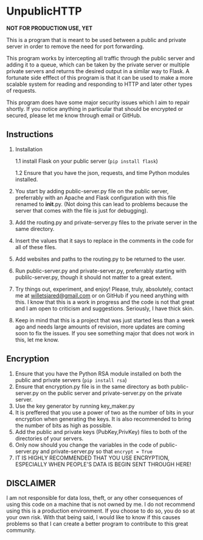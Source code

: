 # UnpublicHTTP

**NOT FOR PRODUCTION USE, YET**

This is a program that is meant to be used between a public and private server in order to remove the need for port forwarding.

This program works by intercepting all traffic through the public server and adding it to a queue, which can be taken by the private server or multiple private servers and returns the desired output in a similar way to Flask. A fortunate
side efffect of this program is that it can be used to make a more scalable system for reading and responding to HTTP and later other types of requests.

This program does have some major security issues which I aim to repair shortly. If you notice anything in particular that should be encrypted or secured, please let me know through email or GitHub.

## **Instructions**

1. Installation

    1.1 install Flask on your public server (```pip install flask```)
    
    1.2 Ensure that you have the json, requests, and time Python modules installed.

2. You start by adding public-server.py file on the public server, preferrably with an Apache and Flask configuration with this file renamed to __init__.py. (Not doing this can lead to problems because the server that comes with the file is just for debugging).

3. Add the routing.py and private-server.py files to the private server in the same directory.

4. Insert the values that it says to replace in the comments in the code for all of these files.

5. Add websites and paths to the routing.py to be returned to the user.

6. Run public-server.py and private-server.py, preferrably starting with publilc-server.py, though it should not matter to a great extent.

7. Try things out, experiment, and enjoy! Please, truly, absolutely, contact me at willetsjared@gmail.com or on GitHub if you need anything with this. I know that this is a work in progress and the code is not that great and I am open to criticism and suggestions. Seriously, I have thick skin.

8. Keep in mind that this is a project that was just started less than a week ago and needs large amounts of revision, more updates are coming soon to fix the issues. If you see something major that does not work in this, let me know.
## **Encryption**
1. Ensure that you have the Python RSA module installed on both the public and private servers (```pip install rsa```)
2. Ensure that encryption.py file is in the same directory as both public-server.py on the public server and private-server.py on the private server. 
3. Use the key generator by running key_maker.py
4. It is preffered that you use a power of two as the number of bits in your encryption when generating the keys. It is also recommended to bring the number of bits as high as possible.
5. Add the public and private keys (PubKey,PrivKey) files to both of the directories of your servers.  
6. Only now should you change the variables in the code of public-server.py and private-server.py so that ```encrypt = True```
7. IT IS HIGHLY RECOMMENDED THAT YOU USE ENCRYPTION, ESPECIALLY WHEN PEOPLE'S DATA IS BEGIN SENT THROUGH HERE!

## **DISCLAIMER**

I am not responsible for data loss, theft, or any other consequences of using this code on a machine that is not owned by me. I do not recommend using this is a production environment. If you choose to do so, you do so at your own risk. With that being said, I would like to know if this causes problems so that I can create a better program to contribute to this great community.